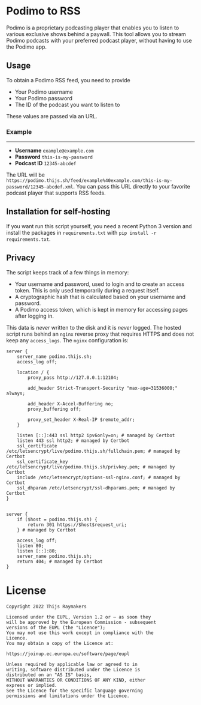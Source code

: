 # Podimo to RSS

Podimo is a proprietary podcasting player that enables you to listen to various exclusive shows behind a paywall.
This tool allows you to stream Podimo podcasts with your preferred podcast player, without having to use the Podimo app.

## Usage
To obtain a Podimo RSS feed, you need to provide
* Your Podimo username
* Your Podimo password
* The ID of the podcast you want to listen to

These values are passed via an URL.
### Example
------------
* **Username** `example@example.com`
* **Password** `this-is-my-password`
* **Podcast ID** `12345-abcdef`

The URL will be
`https://podimo.thijs.sh/feed/example%40example.com/this-is-my-password/12345-abcdef.xml`. You can pass this URL directly to your favorite podcast player that supports RSS feeds.

## Installation for self-hosting
If you want run this script yourself, you need a recent Python 3 version and install the packages in `requirements.txt` with `pip install -r requirements.txt`.

## Privacy
The script keeps track of a few things in memory:
- Your username and password, used to login and to create an access token. This is only used temporarily during a request itself.
- A cryptographic hash that is calculated based on your username and password.
- A Podimo access token, which is kept in memory for accessing pages after logging in.

This data is _never_ written to the disk and it is _never_ logged. The hosted script runs behind an `nginx` reverse proxy that requires HTTPS and does not keep any `access_logs`. The `nginx` configuration is:

```nginx
server {
	server_name podimo.thijs.sh;
	access_log off;

	location / {
        proxy_pass http://127.0.0.1:12104;

	    add_header Strict-Transport-Security "max-age=31536000;" always;

	    add_header X-Accel-Buffering no;
	    proxy_buffering off;

        proxy_set_header X-Real-IP $remote_addr;
	}

    listen [::]:443 ssl http2 ipv6only=on; # managed by Certbot
    listen 443 ssl http2; # managed by Certbot
    ssl_certificate /etc/letsencrypt/live/podimo.thijs.sh/fullchain.pem; # managed by Certbot
    ssl_certificate_key /etc/letsencrypt/live/podimo.thijs.sh/privkey.pem; # managed by Certbot
    include /etc/letsencrypt/options-ssl-nginx.conf; # managed by Certbot
    ssl_dhparam /etc/letsencrypt/ssl-dhparams.pem; # managed by Certbot
}


server {
    if ($host = podimo.thijs.sh) {
        return 301 https://$host$request_uri;
    } # managed by Certbot

	access_log off;
	listen 80;
	listen [::]:80;
	server_name podimo.thijs.sh;
    return 404; # managed by Certbot
}
```

# License
```
Copyright 2022 Thijs Raymakers

Licensed under the EUPL, Version 1.2 or – as soon they
will be approved by the European Commission - subsequent
versions of the EUPL (the "Licence");
You may not use this work except in compliance with the
Licence.
You may obtain a copy of the Licence at:

https://joinup.ec.europa.eu/software/page/eupl

Unless required by applicable law or agreed to in
writing, software distributed under the Licence is
distributed on an "AS IS" basis,
WITHOUT WARRANTIES OR CONDITIONS OF ANY KIND, either
express or implied.
See the Licence for the specific language governing
permissions and limitations under the Licence.
```